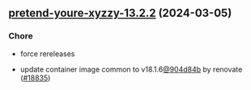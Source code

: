 

## [pretend-youre-xyzzy-13.2.2](https://github.com/truecharts/charts/compare/pretend-youre-xyzzy-13.2.0...pretend-youre-xyzzy-13.2.2) (2024-03-05)

### Chore



- force rereleases

- update container image common to v18.1.6[@904d84b](https://github.com/904d84b) by renovate ([#18835](https://github.com/truecharts/charts/issues/18835))